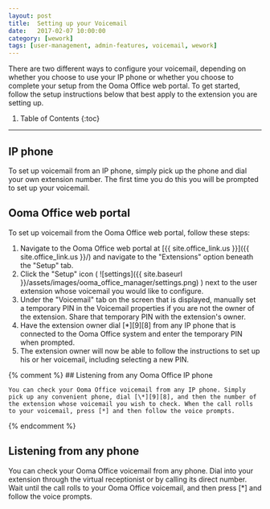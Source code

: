 ```yaml
---
layout: post
title:  Setting up your Voicemail
date:   2017-02-07 10:00:00
category: [wework]
tags: [user-management, admin-features, voicemail, wework]
---
```


There are two different ways to configure your voicemail, depending on whether you choose to use your IP phone or whether you choose to complete your setup from the Ooma Office web portal. To get started, follow the setup instructions below that best apply to the extension you are setting up.

1. Table of Contents
{:toc}
* * *

## IP phone

To set up voicemail from an IP phone, simply pick up the phone and dial your own extension number. The first time you do this you will be prompted to set up your voicemail.

## Ooma Office web portal

To set up voicemail from the Ooma Office web portal, follow these steps:

1. Navigate to the Ooma Office web portal at [{{ site.office_link.us }}]({{ site.office_link.us }}/) and navigate to the "Extensions" option beneath the "Setup" tab.
2. Click the "Setup" icon ( ![settings]({{ site.baseurl }}/assets/images/ooma_office_manager/settings.png) ) next to the user extension whose voicemail you would like to configure.
3. Under the "Voicemail" tab on the screen that is displayed, manually set a temporary PIN in the Voicemail properties if you are not the owner of the extension. Share that temporary PIN with the extension's owner.
4. Have the extension owner dial [*][9][8] from any IP phone that is connected to the Ooma Office system and enter the temporary PIN when prompted.
5. The extension owner will now be able to follow the instructions to set up his or her voicemail, including selecting a new PIN.

{% comment %}
	## Listening from any Ooma Office IP phone

	You can check your Ooma Office voicemail from any IP phone. Simply pick up any convenient phone, dial [\*][9][8], and then the number of the extension whose voicemail you wish to check. When the call rolls to your voicemail, press [*] and then follow the voice prompts.
{% endcomment %}

## Listening from any phone

You can check your Ooma Office voicemail from any phone. Dial into your extension through the virtual receptionist or by calling its direct number. Wait until the call rolls to your Ooma Office voicemail, and then press [*] and follow the voice prompts.